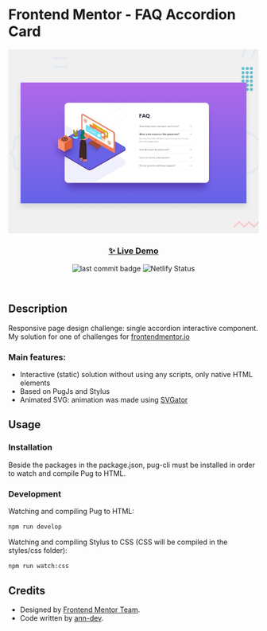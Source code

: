 # Frontend Mentor - FAQ Accordion Card

![Design preview for the FAQ Accordion Card coding challenge](./design/desktop-preview.jpg)

<h3 align="center"><a href="https://fem-faq-accordion-card.netlify.app/" target="_blank">✨ Live Demo</a></h3>

<p align="center">
  <img alt="last commit badge" src="https://img.shields.io/github/last-commit/ann-dev/fem-faq-accordion?style=flat-square" />
  <img alt="Netlify Status" src="https://api.netlify.com/api/v1/badges/469d0203-19f6-40c9-90d0-201943d18869/deploy-status" />
</p><br />

## Description

<p>Responsive page design challenge: single accordion interactive component. My solution for one of challenges for
  <a href="https://www.frontendmentor.io/profile/ann-dev">frontendmentor.io</a>
</p>

<h3>Main features:</h3>
<ul>
    <li>Interactive (static) solution without using any scripts, only native HTML elements</li>
    <li>Based on PugJs and Stylus<br /></li>
    <li>Animated SVG: animation was made using <a href="https://www.svgator.com/">SVGator</a></li>
</ul>

## Usage

### Installation
Beside the packages in the package.json, pug-cli must be installed in order to watch and compile Pug to HTML.

### Development

Watching and compiling Pug to HTML:

```sh
npm run develop
```

Watching and compiling Stylus to CSS (CSS will be compiled in the styles/css folder):

```sh
npm run watch:css
```

## Credits

-   Designed by [Frontend Mentor Team](https://www.frontendmentor.io/).
-   Code written by [ann-dev](https://github.com/ann-dev).
